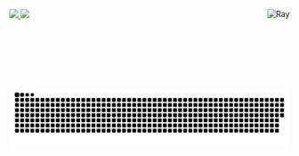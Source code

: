 <div>
<a href="https://github.com/rayenealmeida">
  
 <img height="140em" src="https://github-readme-stats.vercel.app/api?username=rayenealmeida&show_icons=true&theme=dracula&include_all_commits=true&count_private=true"/>
  <img height="140em" src="https://github-readme-stats.vercel.app/api/top-langs/?username=rayenealmeida&layout=compact&langs_count=7&theme=dracula"/>
   <img align="right" alt="Ray" src="https://i.picasion.com/pic91/808a44e53271d937f9fc437b9a32c1ba.gif" height="140em"/>
</div>

##

<div> 
  
  ![Snake animation](https://github.com/rayenealmeida/rayenealmeida/blob/output/github-contribution-grid-snake.svg)
 
</div>

